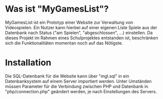 # Was ist "MyGamesList"?
MyGamesList ist ein Prototyp einer Website zur Verwaltung von Videospielen. Ein Nutzer kann hierbei auf einer eigenen Liste Spiele aus der Datenbank nach Status ("am Spielen", "abgeschlossen", ...) einstellen.
Da dieses Projekt im Rahmen eines Schulprojektes entstanden ist, beschränken sich die Funktionalitäten momentan noch auf das Nötigste.

# Installation
Die SQL-Datenbank für die Website kann über "mgl.sql" in ein Datenbanksystem auf einem Server importiert werden.
Unter Umständen müssen Parameter für die Verbindung zwischen PHP und Datenbank in "php/connection.php" geändert werden, je nach Einstellungen des Servers.
